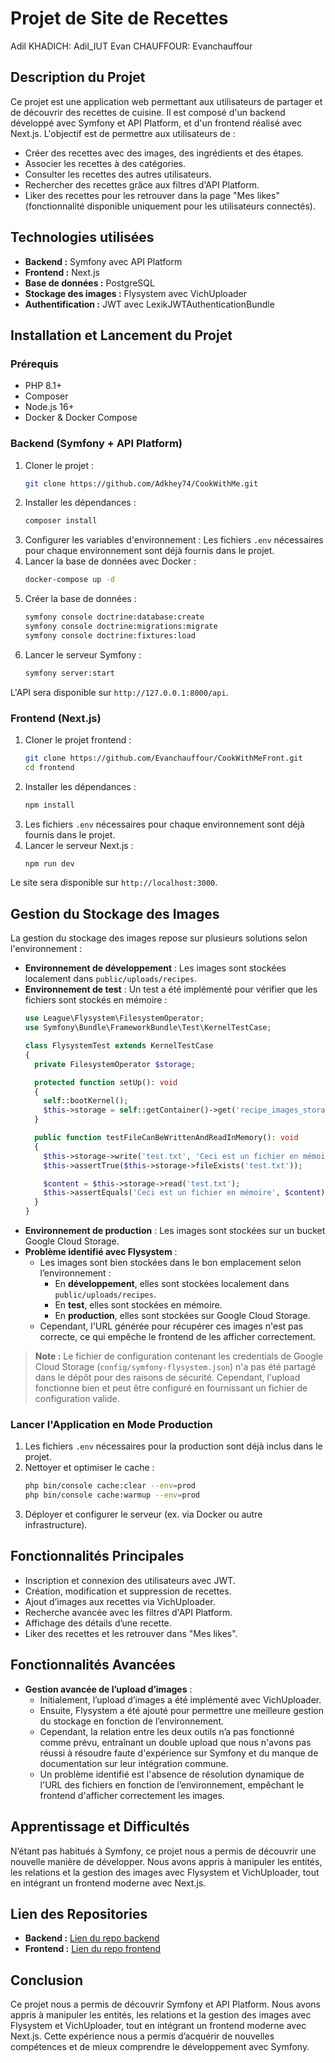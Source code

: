 # Projet de Site de Recettes

Adil KHADICH: Adil_IUT
Evan CHAUFFOUR: Evanchauffour

## Description du Projet
Ce projet est une application web permettant aux utilisateurs de partager et de découvrir des recettes de cuisine. Il est composé d'un backend développé avec Symfony et API Platform, et d'un frontend réalisé avec Next.js. L'objectif est de permettre aux utilisateurs de :
- Créer des recettes avec des images, des ingrédients et des étapes.
- Associer les recettes à des catégories.
- Consulter les recettes des autres utilisateurs.
- Rechercher des recettes grâce aux filtres d'API Platform.
- Liker des recettes pour les retrouver dans la page "Mes likes" (fonctionnalité disponible uniquement pour les utilisateurs connectés).

## Technologies utilisées
- **Backend :** Symfony avec API Platform
- **Frontend :** Next.js
- **Base de données :** PostgreSQL
- **Stockage des images :** Flysystem avec VichUploader
- **Authentification :** JWT avec LexikJWTAuthenticationBundle

## Installation et Lancement du Projet
### Prérequis
- PHP 8.1+
- Composer
- Node.js 16+
- Docker & Docker Compose

### Backend (Symfony + API Platform)
1. Cloner le projet :
   ```sh
   git clone https://github.com/Adkhey74/CookWithMe.git
   ```
2. Installer les dépendances :
   ```sh
   composer install
   ```
3. Configurer les variables d'environnement :
   Les fichiers `.env` nécessaires pour chaque environnement sont déjà fournis dans le projet.
4. Lancer la base de données avec Docker :
   ```sh
   docker-compose up -d
   ```
5. Créer la base de données :
   ```sh
   symfony console doctrine:database:create
   symfony console doctrine:migrations:migrate
   symfony console doctrine:fixtures:load
   ```
6. Lancer le serveur Symfony :
   ```sh
   symfony server:start
   ```

L'API sera disponible sur `http://127.0.0.1:8000/api`.

### Frontend (Next.js)
1. Cloner le projet frontend :
   ```sh
   git clone https://github.com/Evanchauffour/CookWithMeFront.git
   cd frontend
   ```
2. Installer les dépendances :
   ```sh
   npm install
   ```
3. Les fichiers `.env` nécessaires pour chaque environnement sont déjà fournis dans le projet.
4. Lancer le serveur Next.js :
   ```sh
   npm run dev
   ```

Le site sera disponible sur `http://localhost:3000`.

## Gestion du Stockage des Images
La gestion du stockage des images repose sur plusieurs solutions selon l'environnement :
- **Environnement de développement** : Les images sont stockées localement dans `public/uploads/recipes`.
- **Environnement de test** : Un test a été implémenté pour vérifier que les fichiers sont stockés en mémoire :
  ```php
  use League\Flysystem\FilesystemOperator;
  use Symfony\Bundle\FrameworkBundle\Test\KernelTestCase;

  class FlysystemTest extends KernelTestCase
  {
    private FilesystemOperator $storage;

    protected function setUp(): void
    {
      self::bootKernel();
      $this->storage = self::getContainer()->get('recipe_images_storage');
    }

    public function testFileCanBeWrittenAndReadInMemory(): void
    {
      $this->storage->write('test.txt', 'Ceci est un fichier en mémoire');
      $this->assertTrue($this->storage->fileExists('test.txt'));

      $content = $this->storage->read('test.txt');
      $this->assertEquals('Ceci est un fichier en mémoire', $content);
    }
  }
  ```
- **Environnement de production** : Les images sont stockées sur un bucket Google Cloud Storage.
- **Problème identifié avec Flysystem** :
  - Les images sont bien stockées dans le bon emplacement selon l’environnement :
    - En **développement**, elles sont stockées localement dans `public/uploads/recipes`.
    - En **test**, elles sont stockées en mémoire.
    - En **production**, elles sont stockées sur Google Cloud Storage.
  - Cependant, l'URL générée pour récupérer ces images n'est pas correcte, ce qui empêche le frontend de les afficher correctement.

> **Note :** Le fichier de configuration contenant les credentials de Google Cloud Storage (`config/symfony-flysystem.json`) n'a pas été partagé dans le dépôt pour des raisons de sécurité. Cependant, l'upload fonctionne bien et peut être configuré en fournissant un fichier de configuration valide.

### Lancer l'Application en Mode Production
1. Les fichiers `.env` nécessaires pour la production sont déjà inclus dans le projet.
2. Nettoyer et optimiser le cache :
   ```sh
   php bin/console cache:clear --env=prod
   php bin/console cache:warmup --env=prod
   ```
3. Déployer et configurer le serveur (ex. via Docker ou autre infrastructure).

## Fonctionnalités Principales
- Inscription et connexion des utilisateurs avec JWT.
- Création, modification et suppression de recettes.
- Ajout d’images aux recettes via VichUploader.
- Recherche avancée avec les filtres d'API Platform.
- Affichage des détails d’une recette.
- Liker des recettes et les retrouver dans "Mes likes".

## Fonctionnalités Avancées
- **Gestion avancée de l’upload d’images** :
  - Initialement, l’upload d’images a été implémenté avec VichUploader.
  - Ensuite, Flysystem a été ajouté pour permettre une meilleure gestion du stockage en fonction de l’environnement.
  - Cependant, la relation entre les deux outils n’a pas fonctionné comme prévu, entraînant un double upload que nous n'avons pas réussi à résoudre faute d'expérience sur Symfony et du manque de documentation sur leur intégration commune.
  - Un problème identifié est l'absence de résolution dynamique de l'URL des fichiers en fonction de l’environnement, empêchant le frontend d'afficher correctement les images.

## Apprentissage et Difficultés
N’étant pas habitués à Symfony, ce projet nous a permis de découvrir une nouvelle manière de développer. Nous avons appris à manipuler les entités, les relations et la gestion des images avec Flysystem et VichUploader, tout en intégrant un frontend moderne avec Next.js.

## Lien des Repositories
- **Backend :** [Lien du repo backend](https://github.com/Adkhey74/CookWithMe.git)
- **Frontend :** [Lien du repo frontend](https://github.com/Evanchauffour/CookWithMeFront.git)

## Conclusion
Ce projet nous a permis de découvrir Symfony et API Platform. Nous avons appris à manipuler les entités, les relations et la gestion des images avec Flysystem et VichUploader, tout en intégrant un frontend moderne avec Next.js. Cette expérience nous a permis d’acquérir de nouvelles compétences et de mieux comprendre le développement avec Symfony.


